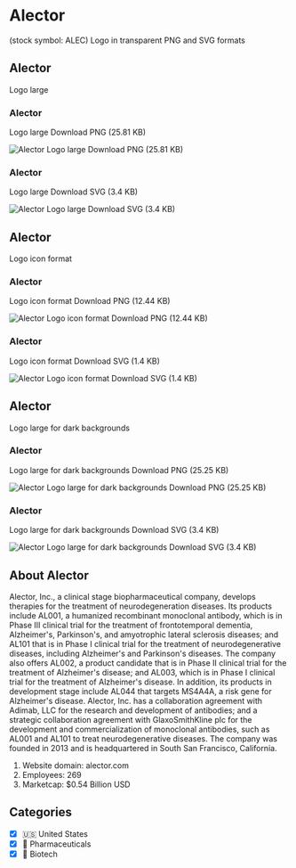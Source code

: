 # Alector
 (stock symbol: ALEC) Logo in transparent PNG and SVG formats

## Alector
 Logo large

### Alector
 Logo large Download PNG (25.81 KB)

![Alector
 Logo large Download PNG (25.81 KB)](/img/orig/ALEC_BIG-6cabaf0e.png)

### Alector
 Logo large Download SVG (3.4 KB)

![Alector
 Logo large Download SVG (3.4 KB)](/img/orig/ALEC_BIG-dba9478d.svg)

## Alector
 Logo icon format

### Alector
 Logo icon format Download PNG (12.44 KB)

![Alector
 Logo icon format Download PNG (12.44 KB)](/img/orig/ALEC-45031f7c.png)

### Alector
 Logo icon format Download SVG (1.4 KB)

![Alector
 Logo icon format Download SVG (1.4 KB)](/img/orig/ALEC-4e56fc81.svg)

## Alector
 Logo large for dark backgrounds

### Alector
 Logo large for dark backgrounds Download PNG (25.25 KB)

![Alector
 Logo large for dark backgrounds Download PNG (25.25 KB)](/img/orig/ALEC_BIG.D-51ddf63a.png)

### Alector
 Logo large for dark backgrounds Download SVG (3.4 KB)

![Alector
 Logo large for dark backgrounds Download SVG (3.4 KB)](/img/orig/ALEC_BIG.D-42ad4d2b.svg)

## About Alector


Alector, Inc., a clinical stage biopharmaceutical company, develops therapies for the treatment of neurodegeneration diseases. Its products include AL001, a humanized recombinant monoclonal antibody, which is in Phase III clinical trial for the treatment of frontotemporal dementia, Alzheimer's, Parkinson's, and amyotrophic lateral sclerosis diseases; and AL101 that is in Phase I clinical trial for the treatment of neurodegenerative diseases, including Alzheimer's and Parkinson's diseases. The company also offers AL002, a product candidate that is in Phase II clinical trial for the treatment of Alzheimer's disease; and AL003, which is in Phase I clinical trial for the treatment of Alzheimer's disease. In addition, its products in development stage include AL044 that targets MS4A4A, a risk gene for Alzheimer's disease. Alector, Inc. has a collaboration agreement with Adimab, LLC for the research and development of antibodies; and a strategic collaboration agreement with GlaxoSmithKline plc for the development and commercialization of monoclonal antibodies, such as AL001 and AL101 to treat neurodegenerative diseases. The company was founded in 2013 and is headquartered in South San Francisco, California.

1. Website domain: alector.com
2. Employees: 269
3. Marketcap: $0.54 Billion USD


## Categories
- [x] 🇺🇸 United States
- [x] 💊 Pharmaceuticals
- [x] 🧬 Biotech
